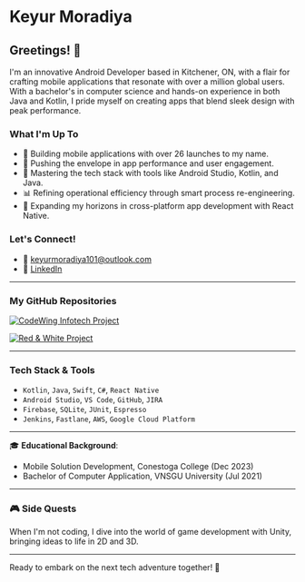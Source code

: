 # Keyur Moradiya

## Greetings! 👋

I'm an innovative Android Developer based in Kitchener, ON, with a flair for crafting mobile applications that resonate with over a million global users. With a bachelor's in computer science and hands-on experience in both Java and Kotlin, I pride myself on creating apps that blend sleek design with peak performance.

### What I'm Up To

- 🔨 Building mobile applications with over 26 launches to my name.
- 🚀 Pushing the envelope in app performance and user engagement.
- 🤖 Mastering the tech stack with tools like Android Studio, Kotlin, and Java.
- 📊 Refining operational efficiency through smart process re-engineering.
- 📱 Expanding my horizons in cross-platform app development with React Native.

### Let's Connect!

- 📧 [keyurmoradiya101@outlook.com](mailto:keyurmoradiya101@outlook.com)
- 🔗 [LinkedIn](https://www.linkedin.com/in/keyur-moradiya)

---

### My GitHub Repositories

[![CodeWing Infotech Project](https://github-readme-stats.vercel.app/api/pin/?username=keyurmoradiya&repo=codewing-infotech-project&theme=react)](https://github.com/keyurmoradiya/codewing-infotech-project)

[![Red & White Project](https://github-readme-stats.vercel.app/api/pin/?username=keyurmoradiya&repo=red-white-project&theme=react)](https://github.com/keyurmoradiya/red-white-project)

---

### Tech Stack & Tools

- `Kotlin`, `Java`, `Swift`, `C#`, `React Native`
- `Android Studio`, `VS Code`, `GitHub`, `JIRA`
- `Firebase`, `SQLite`, `JUnit`, `Espresso`
- `Jenkins`, `Fastlane`, `AWS`, `Google Cloud Platform`

---

🎓 **Educational Background**:

- Mobile Solution Development, Conestoga College (Dec 2023)
- Bachelor of Computer Application, VNSGU University (Jul 2021)

---

### 🎮 Side Quests

When I'm not coding, I dive into the world of game development with Unity, bringing ideas to life in 2D and 3D.

---

Ready to embark on the next tech adventure together! 🚀

